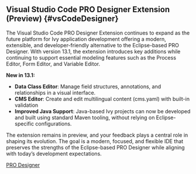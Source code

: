 ## Visual Studio Code PRO Designer Extension (Preview) {#vsCodeDesigner}

The Visual Studio Code PRO Designer Extension continues to expand as the future platform for Ivy application development offering a modern, extensible, and developer-friendly alternative to the Eclipse-based PRO Designer. With version 13.1, the extension introduces key additions while continuing to support essential modeling features such as the Process Editor, Form Editor, and Variable Editor.

**New in 13.1:**

- **Data Class Editor**: Manage field structures, annotations, and relationships in a visual interface.
- **CMS Editor**: Create and edit multilingual content (cms.yaml) with built-in validation
- **Improved Java Support**: Java-based Ivy projects can now be developed and built using standard Maven tooling, without relying on Eclipse-specific configurations.

The extension remains in preview, and your feedback plays a central role in shaping its evolution. The goal is a modern, focused, and flexible IDE that preserves the strengths of the Eclipse-based PRO Designer while aligning with today’s development expectations.

<div class="short-links">
	<a href="${docBaseUrl}/designer-guide/index.html"
		target="_blank" rel="noopener noreferrer">
		<i class="si si-book"></i> PRO Designer
	</a>
</div>